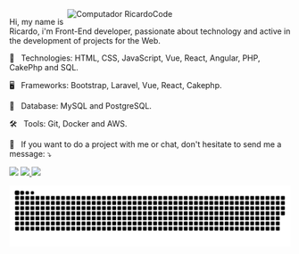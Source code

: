 <img src="https://raw.githubusercontent.com/MicaelliMedeiros/micaellimedeiros/master/image/computer-illustration.png" min-width="400px" max-width="400px" width="400px" align="right" alt="Computador RicardoCode">

<p align="left">

Hi, my name is Ricardo, i'm Front-End developer, passionate about technology and active in the development of projects for the Web. 

</p>

<p align="left">

  🚀 &nbsp; Technologies: HTML, CSS, JavaScript, Vue, React, Angular, PHP, CakePhp and SQL.
  
  🖥 &nbsp; Frameworks: Bootstrap, Laravel, Vue, React, Cakephp.
  
  💾 &nbsp; Database: MySQL and PostgreSQL.
  
  🛠 &nbsp; Tools: Git, Docker and AWS.
   
</p>

<p align="left" >

💌 &nbsp; If you want to do a project with me or chat, don't hesitate to send me a message: ⤵️

</p>
<p align="left">
<a href="mailto:ricardomaiadev@gmail.com" target="_blank" alt="Gmail"><img src="https://img.shields.io/badge/-Gmail-FF0000?style=flat-square&labelColor=FF0000&logo=gmail&logoColor=white&link=ricardomaiadev@gmail.com" /></a>
<a href="https://br.linkedin.com/in/ricardomaiadev" target="_blank" alt="Linkedin"><img src="https://img.shields.io/badge/-Linkedin-0e76a8?style=flat-square&logo=Linkedin&logoColor=white&link=https://br.linkedin.com/in/ricardomaiadev" /></a><a href="https://www.instagram.com/vemcomricardo/" target="_blank" alt="Instagram"> <img src="https://img.shields.io/badge/-Instagram-DF0174?style=flat-square&labelColor=DF0174&logo=instagram&logoColor=white&link=https://www.instagram.com/ricardomaiadev/"/></a></p>

![Snake animation](https://github.com/ricardomaiadev/ricardomaiadev/blob/output/github-contribution-grid-snake.svg)

